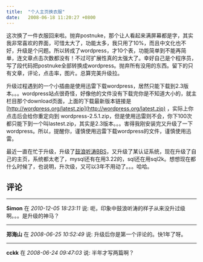```yaml
---
title:  "个人主页换衣服"
date:   2008-06-18 11:20:27 +0800
---
```


这次换了一件衣服回来啦。抛弃postnuke，那个让人看起来满屏幕都是字，其实我非常喜欢的界面，可惜太大了，功能太多，我只用了10%，而且中文化也不好，升级是个问题。所以转成了wordpress，才10个表，功能简单到不能再简单，连文章点击次数都没有！不过可扩展性真的太强大了。幸好自己是个程序员，写了段代码把postnuke全部转换成wordpress。抛弃所有没用的东西。留下的只有文章，评论，点击率，图片。总算完美升级拉。 

升级过程遇到的一个小插曲是使用迅雷下载wordpress，居然只能下载到2.3版本。。。wordpress站点很奇怪，好像他的文件没有下载完你是不知道大小的，就主栏目那个download页面，上面的下载最新版本链接是 [http://wordpress.org/latest.zip](http://wordpress.org/latest.zip) ，实际上你点击后会给你重定向到 wordpress-2.5.1.zip，但是使用迅雷则不会，你下100次都只能下到一个叫lastest.zip，其实是2.3版本。。。害得我刚安装完又升级了一下wordpress。所以，提醒你，谨慎使用迅雷下载wordpress的文件，谨慎使用迅雷。 

最近一直在忙于升级，升级了[鼓浪听涛BBS](http://bbs.xmu.edu.cn)，又升级了某认证系统，现在升级了自己的主页，系统都太老了，mysql还有在用3.22的，sql还在用sql2k。想想现在都什么时候了，也说明，升次级，又可以3年不用动了。。。哈哈。

## 评论

*****
**Simon** 在 *2010-12-05 18:23:11* 说: 呃，印象中鼓浪听涛的样子从来没升过级啊。。。是升级的神马？

*****
**郑海山** 在 *2008-06-25 10:52:49* 说: 升级后你是第一个评论的。快1年了呀。

*****
**cckk** 在 *2008-06-24 09:47:03* 说: 半年才写两篇啊？

